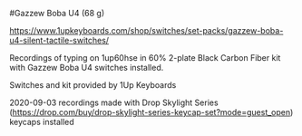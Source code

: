 #Gazzew Boba U4 (68 g)

https://www.1upkeyboards.com/shop/switches/set-packs/gazzew-boba-u4-silent-tactile-switches/

Recordings of typing on 1up60hse in 60% 2-plate Black Carbon Fiber kit with Gazzew Boba U4 switches installed.

Switches and kit provided by 1Up Keyboards

2020-09-03 recordings made with Drop Skylight Series (https://drop.com/buy/drop-skylight-series-keycap-set?mode=guest_open) keycaps installed